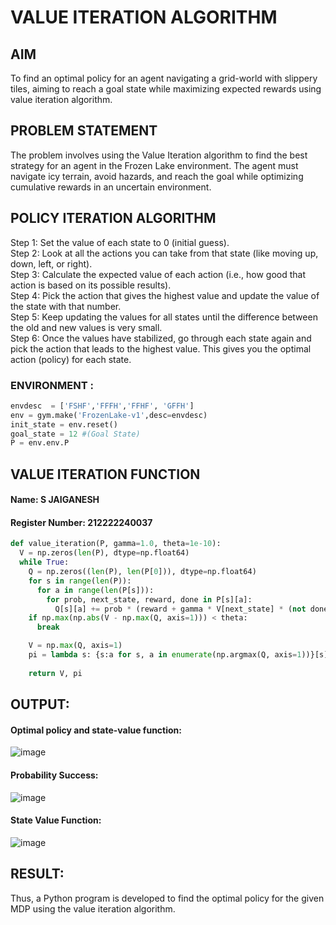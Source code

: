 # VALUE ITERATION ALGORITHM

## AIM
To find an optimal policy for an agent navigating a grid-world with slippery tiles, aiming to reach a goal state while maximizing expected rewards using value iteration algorithm.

## PROBLEM STATEMENT
The problem involves using the Value Iteration algorithm to find the best strategy for an agent in the Frozen Lake environment. The agent must navigate icy terrain, avoid hazards, and reach the goal while optimizing cumulative rewards in an uncertain environment.
## POLICY ITERATION ALGORITHM
Step 1:
Set the value of each state to 0 (initial guess).<br>
Step 2:
Look at all the actions you can take from that state (like moving up, down, left, or right).<br>
Step 3:
Calculate the expected value of each action (i.e., how good that action is based on its possible results).<br>
Step 4:
Pick the action that gives the highest value and update the value of the state with that number.<br>
Step 5:
Keep updating the values for all states until the difference between the old and new values is very small.<br>
Step 6:
Once the values have stabilized, go through each state again and pick the action that leads to the highest value. This gives you the optimal action (policy) for each state.<br>
### ENVIRONMENT : 
```python
envdesc  = ['FSHF','FFFH','FFHF', 'GFFH']
env = gym.make('FrozenLake-v1',desc=envdesc)
init_state = env.reset()
goal_state = 12 #(Goal State)
P = env.env.P
```

## VALUE ITERATION FUNCTION
#### Name: S JAIGANESH
#### Register Number: 212222240037
```python
def value_iteration(P, gamma=1.0, theta=1e-10):
  V = np.zeros(len(P), dtype=np.float64)
  while True:
    Q = np.zeros((len(P), len(P[0])), dtype=np.float64)
    for s in range(len(P)):
      for a in range(len(P[s])):
        for prob, next_state, reward, done in P[s][a]:
          Q[s][a] += prob * (reward + gamma * V[next_state] * (not done))
    if np.max(np.abs(V - np.max(Q, axis=1))) < theta:
      break

    V = np.max(Q, axis=1)
    pi = lambda s: {s:a for s, a in enumerate(np.argmax(Q, axis=1))}[s]
    
    return V, pi
```
## OUTPUT:
#### Optimal policy and state-value function:
![image](https://github.com/user-attachments/assets/a5ee048b-c831-4472-8fb7-8331777e7303)
#### Probability Success:
![image](https://github.com/user-attachments/assets/75787c42-cc5b-49ce-8bf7-712fb8cd03d8)
#### State Value Function:
![image](https://github.com/user-attachments/assets/83634541-0dff-481b-9f64-c3a4ffb438d7)


## RESULT:
Thus, a Python program is developed to find the optimal policy for the given MDP using the value iteration algorithm.
